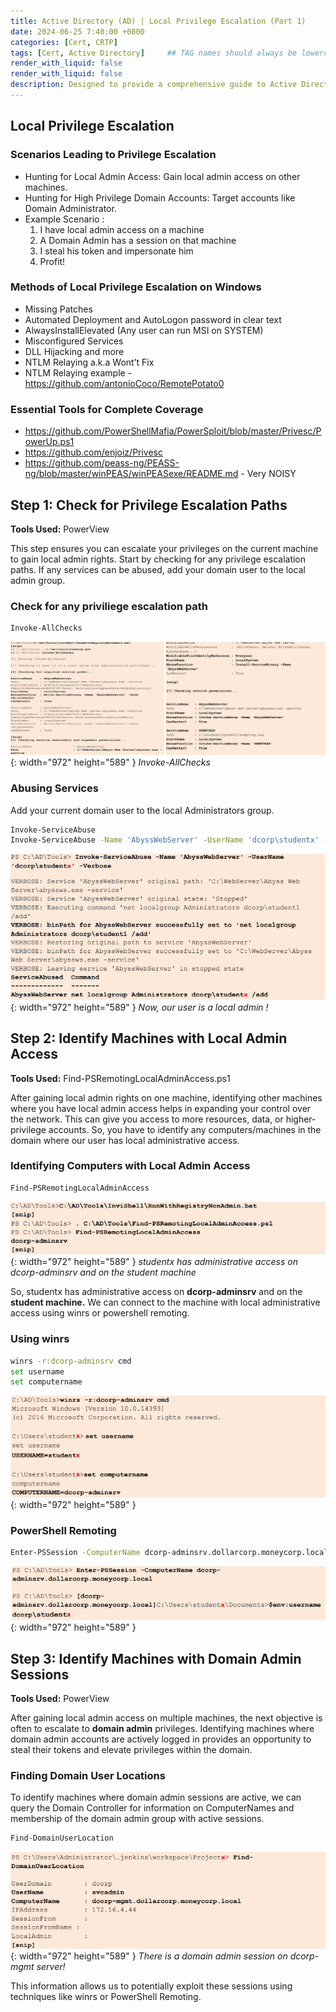 ```yaml
---
title: Active Directory (AD) | Local Privilege Escalation (Part 1)
date: 2024-06-25 7:40:00 +0800
categories: [Cert, CRTP]
tags: [Cert, Active Directory]     ## TAG names should always be lowercase
render_with_liquid: false
render_with_liquid: false
description: Designed to provide a comprehensive guide to Active Directory (AD) attack techniques
---
```



## Local Privilege Escalation

### Scenarios Leading to Privilege Escalation
 
 - Hunting for Local Admin Access: Gain local admin access on other machines.
 - Hunting for High Privilege Domain Accounts: Target accounts like Domain Administrator.
 - Example Scenario : 
    1. I have local admin access on a machine
    2. A Domain Admin has a session on that machine
    3. I steal his token and impersonate him
    4. Profit!

### Methods of Local Privilege Escalation on Windows
 
 - Missing Patches
 - Automated Deployment and AutoLogon password in clear text
 - AlwaysInstallElevated (Any user can run MSI on SYSTEM)
 - Misconfigured Services
 - DLL Hijacking and more
 - NTLM Relaying a.k.a Wont’t Fix
 - NTLM Relaying example - https://github.com/antonioCoco/RemotePotato0

### Essential Tools for Complete Coverage
 
 - https://github.com/PowerShellMafia/PowerSploit/blob/master/Privesc/PowerUp.ps1
 - https://github.com/enjoiz/Privesc
 - https://github.com/peass-ng/PEASS-ng/blob/master/winPEAS/winPEASexe/README.md - Very NOISY

## **Step 1: Check for Privilege Escalation Paths**

**Tools Used:** PowerView

This step ensures you can escalate your privileges on the current machine to gain local admin rights. Start by checking for any privilege escalation paths. If any services can be abused, add your domain user to the local admin group.

### Check for any priviliege escalation path
```bash
Invoke-AllChecks
```
![Result](/img/crtp/result1.png){: width="972" height="589" }
_Invoke-AllChecks_


### Abusing Services
Add your current domain user to the local Administrators group.

```bash
Invoke-ServiceAbuse
Invoke-ServiceAbuse -Name 'AbyssWebServer' -UserName 'dcorp\studentx' -Verbose
```

![Result](/img/crtp/result2.png){: width="972" height="589" }
_Now, our user is a local admin !_


## Step 2: Identify Machines with Local Admin Access

**Tools Used:** Find-PSRemotingLocalAdminAccess.ps1

After gaining local admin rights on one machine, identifying other machines where you have local admin access helps in expanding your control over the network. This can give you access to more resources, data, or higher-privilege accounts. So, you have to identify any computers/machines in the domain where our user has local administrative access.

### Identifying Computers with Local Admin Access

```bash
Find-PSRemotingLocalAdminAccess
```
![Result](/img/crtp/result3.png){: width="972" height="589" }
_studentx has administrative access on dcorp-adminsrv and on the student machine_

So, studentx has administrative access on **dcorp-adminsrv** and on the **student machine.** We can connect to the machine with local administrative access using winrs or powershell remoting.
### Using winrs
```bash
winrs -r:dcorp-adminsrv cmd
set username
set computername
```
![Result](/img/crtp/result4.png){: width="972" height="589" }

### PowerShell Remoting
```bash
Enter-PSSession -ComputerName dcorp-adminsrv.dollarcorp.moneycorp.local
```
![Result](/img/crtp/result5.png){: width="972" height="589" }

## Step 3: Identify Machines with Domain Admin Sessions

**Tools Used:** PowerView

After gaining local admin access on multiple machines, the next objective is often to escalate to **domain admin** privileges. Identifying machines where domain admin accounts are actively logged in provides an opportunity to steal their tokens and elevate privileges within the domain.

### Finding Domain User Locations
To identify machines where domain admin sessions are active, we can query the Domain Controller for information on ComputerNames and membership of the domain admin group with active sessions.
```bash
Find-DomainUserLocation
```
![Result](/img/crtp/result6.png){: width="972" height="589" }
_There is a domain admin session on dcorp-mgmt server!_

This information allows us to potentially exploit these sessions using techniques like winrs or PowerShell Remoting.